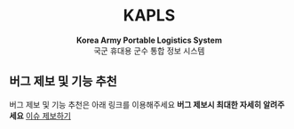 <h1 align='center'>KAPLS</h1>
<p align='center'>
  <strong>Korea Army Portable Logistics System</strong>
  <br />
  국군 휴대용 군수 통합 정보 시스템
</p>

## 버그 제보 및 기능 추천

버그 제보 및 기능 추천은 아래 링크를 이용해주세요
**버그 제보시 최대한 자세히 알려주세요**
[이슈 제보하기](https://github.com/crosswand52/kapls/issues)
